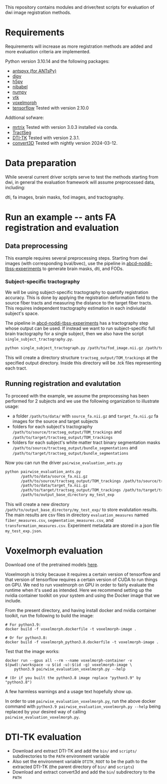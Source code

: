 This repository contains modules and driver/test scripts for evaluation of dwi image registration methods.

# Requirements

Requirements will increase as more registration methods are added and more evaluation criteria are implemented.

Python version 3.10.14 and the following packages: 

- [antspyx (for ANTsPy)](https://github.com/ANTsX/ANTsPy)
- [dipy](https://dipy.org/) 
- [h5py](https://github.com/h5py/h5py)
- [nibabel](https://nipy.org/nibabel/)
- [numpy](https://numpy.org/)
- [vtk](https://pypi.org/project/vtk/)
- [voxelmorph](https://github.com/voxelmorph/voxelmorph)
- [tensorflow](https://www.tensorflow.org/) Tested with version 2.10.0

Addtional sofware:
- [mrtrix](https://www.mrtrix.org/) Tested with version 3.0.3 installed via conda.
- [TractSeg](https://github.com/MIC-DKFZ/TractSeg)
- [DTI-TK](https://dti-tk.sourceforge.net/pmwiki/pmwiki.php) Tested with version 2.3.1.
- [convert3D](http://www.itksnap.org/pmwiki/pmwiki.php?n=Convert3D.Convert3D) Tested with nightly version 2024-03-12. 

# Data preparation

While several current driver scripts serve to test the methods starting from dwi, in general the evaluation framework will assume preprocessed data, including:

dti, fa images, brain masks, fod images, and tractography.

# Run an example -- ants FA registration and evaluation

## Data preprocessing

This example requires several preprocessing steps. Starting from dwi images (with corresponding bval/bvec), use the pipeline in [abcd-noddi-tbss-experiments](https://github.com/brain-microstructure-exploration-tools/abcd-noddi-tbss-experiments) to generate brain masks, dti, and FODs.

### Subject-specific tractography

We will be using subject-specific tractography to quantify registration accuracy. This is done by applying the registration deformation field to the source fiber tracts and measuring the distance to the target fiber tracts. This requires independent tractography estimation in each indiviudal subject's space.

The pipeline in [abcd-noddi-tbss-experiments](https://github.com/brain-microstructure-exploration-tools/abcd-noddi-tbss-experiments) has a tractography step whose output can be used. If instead we want to run subject-specific full brain tractography for a single subject, then we also have the script `single_subject_tractography.py`.

```sh 
python single_subject_tractograph.py /path/to/fod_image.nii.gz /path/to/output_directory
```
This will create a directory structure `tractseg_output/TOM_trackings` at the specified output directory. Inside this directory will be .tck files representing each tract.

## Running registration and evalutation

To proceed with the example, we assume the preprocessing has been performed for 2 subjects and we use the following organization to illustrate usage:

- a folder `/path/to/data/` with `source_fa.nii.gz` and `target_fa.nii.gz` fa images for the source and target subjects
- folders for each subject's tractography `/path/to/source/tractseg_output/TOM_trackings` and `/path/to/target/tractseg_output/TOM_trackings`
- folders for each subject's white matter tract binary segmentation masks `/path/to/source/tractseg_output/bundle_segmentations` and `/path/to/target/tractseg_output/bundle_segmentations`

Now you can run the driver `pairwise_evaluation_ants.py`

```sh
python pairwise_evaluation_ants.py  
       /path/to/data/source_fa.nii.gz  
       /path/to/source/tractseg_output/TOM_trackings /path/to/source/tractseg_output/bundle_segmentations  
       /path/to/data/target_fa.nii.gz
       /path/to/target/tractseg_output/TOM_trackings /path/to/target/tractseg_output/bundle_segmentations  
       /path/to/output_base_directory my_test_exp
```

This will create a new directory `/path/to/output_base_directory/my_test_exp/` to store evalutation results. The main results are csv files in directory `evaluation_measures` named `fiber_measures.csv`, `segmentation_measures.csv`, and `transformation_measures.csv`. Experiment metadata are stored in a json file `my_test_exp.json`.  


# Voxelmorph evaluation

Download one of the pretrained models [here](https://github.com/voxelmorph/voxelmorph/blob/dev/data/readme.md).

Voxelmorph is tricky because it requires a certain version of tensorflow and that version of tensorflow requires a certain version of CUDA to run things on GPU. We ned to run voxelmorph on GPU in order to fairly evaluate the runtime when it's used as intended. Here we recommend setting up the nvidia container toolkit on your system and using the Docker image that we include.

From the present directory, and having install docker and nvidia container toolkit, run the following to build the image:
```
# For python3.9:
docker build -f voxelmorph.dockerfile -t voxelmorph-image .

# Or for python3.8:
docker build -f voxelmorph_python3.8.dockerfile -t voxelmorph-image .
```

Test that the image works:
```
docker run --gpus all --rm --name voxelmorph-container -v $(pwd):/workspace -u $(id -u):$(id -g) voxelmorph-image \
    python3.9 pairwise_evaluation_voxelmorph.py --help

# (Or if you built the python3.8 image replace "python3.9" by "python3.8")
```
A few harmless warnings and a usage text hopefully show up.

In order to use `pairwise_evaluation_voxelmorph.py`, run the above docker command with `python3.9 pairwise_evaluation_voxelmorph.py --help` being replaced by your desired way of calling `pairwise_evaluation_voxelmorph.py`.

# DTI-TK evaluation

- Download and extract DTI-TK and add the `bin/` and `scripts/` subdirectories to the `PATH` environment variable
- Also set the environment variable `DTITK_ROOT` to be the path to the extracted DTI-TK (the parent directory of `bin/` and `scripts`)
- Download and extract convert3d and add the `bin`/ subdirectory to the `PATH`